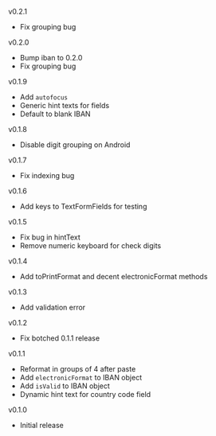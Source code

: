v0.2.1
- Fix grouping bug

v0.2.0
- Bump iban to 0.2.0
- Fix grouping bug

v0.1.9
- Add `autofocus`
- Generic hint texts for fields
- Default to blank IBAN

v0.1.8
- Disable digit grouping on Android

v0.1.7
- Fix indexing bug

v0.1.6
- Add keys to TextFormFields for testing

v0.1.5
- Fix bug in hintText
- Remove numeric keyboard for check digits

v0.1.4
- Add toPrintFormat and decent electronicFormat methods

v0.1.3
- Add validation error

v0.1.2
- Fix botched 0.1.1 release

v0.1.1
- Reformat in groups of 4 after paste
- Add `electronicFormat` to IBAN object
- Add `isValid` to IBAN object
- Dynamic hint text for country code field

v0.1.0
- Initial release
